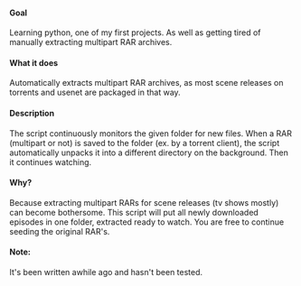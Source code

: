 #### Goal

Learning python, one of my first projects. As well as getting tired of manually extracting multipart RAR archives.


#### What it does

Automatically extracts multipart RAR archives, as most scene releases on torrents and usenet are packaged in that way.


#### Description

The script continuously monitors the given folder for new files. When a RAR (multipart or not) is saved to the folder (ex. by a torrent client), the script automatically unpacks it into a different directory on the background. Then it continues watching.


#### Why?

Because extracting multipart RARs for scene releases (tv shows mostly) can become bothersome.  This script will put all newly downloaded episodes in one folder, extracted ready to watch. You are free to continue seeding the original RAR's.


#### Note:

It's been written awhile ago and hasn't been tested.